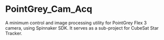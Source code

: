 # PointGrey_Cam_Acq
A minimum control and image processing utility for PointGrey Flex 3 camera, using Spinnaker SDK. It serves as a sub-project for CubeSat Star Tracker.
